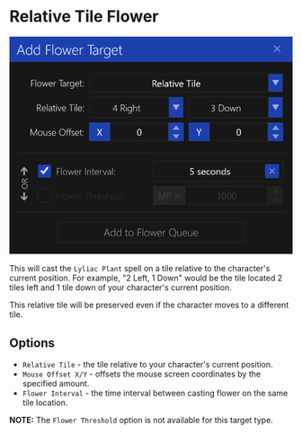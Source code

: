 # Relative Tile Flower

![image](../screenshots/flower-target-relative-tile.png)

This will cast the `Lyliac Plant` spell on a tile relative to the character's current position.
For example, "2 Left, 1 Down" would be the tile located 2 tiles left and 1 tile down of your character's current position.

This relative tile will be preserved even if the character moves to a different tile.

## Options

- `Relative Tile` - the tile relative to your character's current position.
- `Mouse Offset X/Y` - offsets the mouse screen coordinates by the specified amount.
- `Flower Interval` - the time interval between casting flower on the same tile location.

**NOTE:** The `Flower Threshold` option is not available for this target type.
